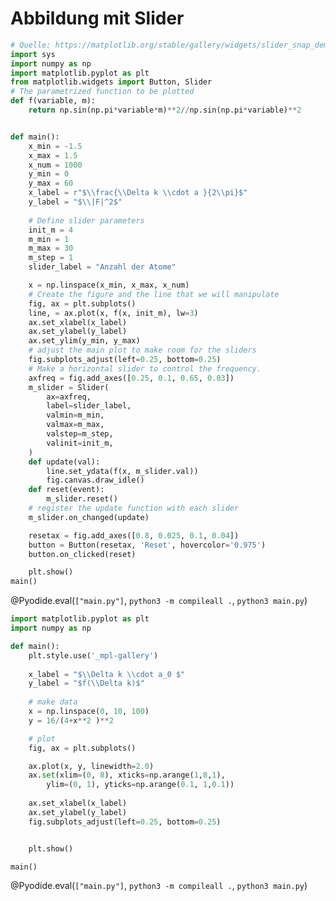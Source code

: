 <!--
author:   Claudia Funke

email:    claudia.funke@physik.tu-freiberg.de

version:  0.0.1

language: de

narrator: Deutsch Female

comment:  Struktur der Materie Übung 7

@style
.lia-toc__bottom {
    display: none;
}
@end


import: https://github.com/liascript/CodeRunner

import: https://raw.githubusercontent.com/LiaTemplates/Pyodide/master/README.md


-->




# Abbildung mit Slider


``` python
# Quelle: https://matplotlib.org/stable/gallery/widgets/slider_snap_demo.html
import sys
import numpy as np
import matplotlib.pyplot as plt
from matplotlib.widgets import Button, Slider
# The parametrized function to be plotted
def f(variable, m):
    return np.sin(np.pi*variable*m)**2//np.sin(np.pi*variable)**2


def main():
    x_min = -1.5
    x_max = 1.5
    x_num = 1000
    y_min = 0
    y_max = 60
    x_label = r"$\\frac{\\Delta k \\cdot a }{2\\pi}$"
    y_label = "$\\|F|^2$"
    
    # Define slider parameters
    init_m = 4
    m_min = 1
    m_max = 30
    m_step = 1
    slider_label = "Anzahl der Atome"

    x = np.linspace(x_min, x_max, x_num)
    # Create the figure and the line that we will manipulate
    fig, ax = plt.subplots()
    line, = ax.plot(x, f(x, init_m), lw=3)
    ax.set_xlabel(x_label)
    ax.set_ylabel(y_label)
    ax.set_ylim(y_min, y_max)
    # adjust the main plot to make room for the sliders
    fig.subplots_adjust(left=0.25, bottom=0.25)
    # Make a horizontal slider to control the frequency.
    axfreq = fig.add_axes([0.25, 0.1, 0.65, 0.03])
    m_slider = Slider(
        ax=axfreq,
        label=slider_label,
        valmin=m_min,
        valmax=m_max,
        valstep=m_step,
        valinit=init_m,
    )
    def update(val):
        line.set_ydata(f(x, m_slider.val))
        fig.canvas.draw_idle()
    def reset(event):
        m_slider.reset()
    # register the update function with each slider
    m_slider.on_changed(update)

    resetax = fig.add_axes([0.8, 0.025, 0.1, 0.04])
    button = Button(resetax, 'Reset', hovercolor='0.975')
    button.on_clicked(reset)   

    plt.show()
main()
```
@Pyodide.eval(`["main.py"]`, `python3 -m compileall .`, `python3 main.py`)


``` python
import matplotlib.pyplot as plt
import numpy as np

def main():
    plt.style.use('_mpl-gallery')
    
    x_label = "$\\Delta k \\cdot a_0 $"
    y_label = "$f(\\Delta k)$"
    
    # make data
    x = np.linspace(0, 10, 100)
    y = 16/(4+x**2 )**2

    # plot
    fig, ax = plt.subplots()

    ax.plot(x, y, linewidth=2.0)
    ax.set(xlim=(0, 8), xticks=np.arange(1,8,1),
        ylim=(0, 1), yticks=np.arange(0.1, 1,0.1))
        
    ax.set_xlabel(x_label)
    ax.set_ylabel(y_label)
    fig.subplots_adjust(left=0.25, bottom=0.25)


    plt.show()

main()
```
@Pyodide.eval(`["main.py"]`, `python3 -m compileall .`, `python3 main.py`)

